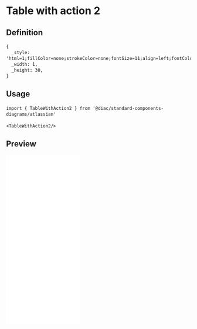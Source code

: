 # Table with action 2

## Definition

```
{
  _style: 'html=1;fillColor=none;strokeColor=none;fontSize=11;align=left;fontColor=#596780;fontStyle=1;whiteSpace=wrap',
  _width: 1,
  _height: 30,
}
```

## Usage

```
import { TableWithAction2 } from '@diac/standard-components-diagrams/atlassian'

<TableWithAction2/>
```

## Preview

<img src="./table-with-action-2.png" width="200"/>
